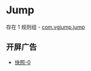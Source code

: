 # Jump

存在 1 规则组 - [com.vgjump.jump](/src/apps/com.vgjump.jump.ts)

## 开屏广告

- [快照-0](https://i.gkd.li/import/import/13259108)
